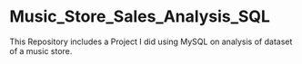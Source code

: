 # Music_Store_Sales_Analysis_SQL
This Repository includes a Project I did using MySQL on analysis of dataset of a music store. 
